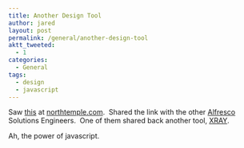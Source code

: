 ```yaml
---
title: Another Design Tool
author: jared
layout: post
permalink: /general/another-design-tool
aktt_tweeted:
  - 1
categories:
  - General
tags:
  - design
  - javascript
---
```

Saw <a href="http://www.northtemple.com/1160" target="_blank">this</a> at <a href="http://www.northtemple.com" target="_blank">northtemple.com</a>.  Shared the link with the other <a href="http://www.alfresco.com" target="_blank">Alfresco</a> Solutions Engineers.  One of them shared back another tool, <a href="http://www.westciv.com/xray/" target="_blank">XRAY</a>.

Ah, the power of javascript.